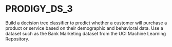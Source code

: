 # PRODIGY_DS_3
Build a decision tree classifier to predict whether a customer will purchase a product or service based on their demographic and behavioral data. Use a dataset such as the Bank Marketing dataset from the UCI Machine Learning Repository.

